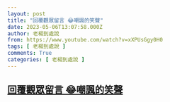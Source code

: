 ```yaml
---
layout: post
title: "回覆觀眾留言 😂嘲諷的笑聲"
date: 2023-05-06T13:07:58.000Z
author: 老楊到處說
from: https://www.youtube.com/watch?v=xXPUsGgy0H0
tags: [ 老楊到處說 ]
comments: True
categories: [ 老楊到處說 ]
---
```

<!--1683378478000-->
[回覆觀眾留言 😂嘲諷的笑聲](https://www.youtube.com/watch?v=xXPUsGgy0H0)
------

<div>

</div>
